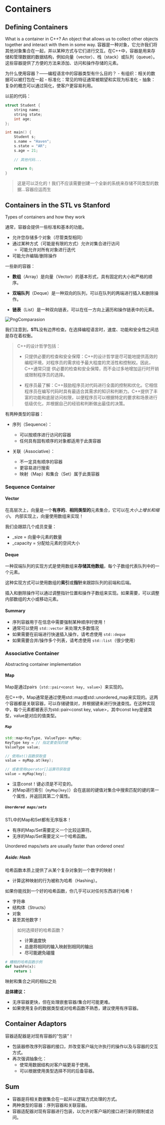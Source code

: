 # Containers

## Defining Containers

What is a container in C++?
An object that allows us to collect other objects together and interact with them in some way.
容器是一种对象，它允许我们将其他对象集合在一起，并以某种方式与它们进行交互。在C++中，容器是用来存储和管理数据的数据结构，例如向量（vector）、栈（stack）或队列（queue）。这些容器提供了方便的方法来添加、访问和操作存储的元素。

为什么使用容器？——编程语言中的容器类型有什么目的？
    - 有组织：相关的数据可以被打包在一起
    - 标准化：常见的特征通常被期望和实现为标准化
    - 抽象：复杂的概念可以通过简化，使客户更容易利用。

以前的代码：

```cpp
struct Student {
    string name;
    string state;
    int age;
};

int main() {
    Student s;
    s.name = "Haven";
    s.state = "AR";
    s.age = 21;
    
    // 其他代码...
    
    return 0;
}
```

>这是可以泛化的！我们不应该需要创建一个全新的系统来存储不同类型的数据...容器应运而生

## Containers in the STL vs Stanford

Types of containers and how they work

通常，容器会提供一些标准和基本的功能。

- 允许您存储多个对象（尽管类型相同）
- 通过某种方式（可能是有限的方式）允许对集合进行访问
  - 可能允许对所有对象进行迭代
- 可能允许编辑/删除操作

一些新的容器：

- **数组**（Array）是向量（Vector）的基本形式，具有固定的大小和严格的顺序。

- **双端队列**（Deque）是一种双向的队列，可以在队列的两端进行插入和删除操作。

- **链表**（List）是一种双向链表，可以在任一方向上遍历和操作链表中的元素。

![PngComparasion](/CS106L/assets/image.png)

我们注意到，**STL**没有边界检查。在选择编程语言时，速度、功能和安全性之间总是存在着权衡。

>C++的设计哲学包括：
>
>- 只提供必要的检查和安全保障：C++的设计哲学是尽可能地提供高效的编程环境，对程序员的需求给予最大程度的灵活性和控制权。因此，C++通常只提
供必要的检查和安全保障，而不会过多地增加运行时开销或限制程序员的选择。
>
>- 程序员最了解：C++鼓励程序员对代码进行全面的控制和优化。它相信程序员在编写代码时具有最适合其需求的知识和判断力。C++提供了丰富的功能和底层访问权限，以便程序员可以根据特定的要求和场景进行低级优化，并根据自己的经验和判断做出最佳的决策。

有两种类型的容器：

- 序列（Sequence）：
  - 可以按顺序进行访问的容器
  - 任何具有固有顺序的对象都适用于此类容器

- 关联（Associative）：
  - 不一定具有顺序的容器
  - 更容易进行搜索
  - 映射（Map）和集合（Set）属于此类容器

### Sequence Container

#### Vector

在高层次上，向量是一个**有序的**、**相同类型的**元素集合，它可以在*大小上增长和缩小*。
内部实现上，向量使用数组来实现！

我们会跟踪几个成员变量：

- _size = 向量中元素的数量
- _capacity = 分配给元素的空间大小

#### Deque

一种双端队列的实现方式是使用数组来**存储其他数组**，每个子数组代表队列中的一个元素。

这种实现方式可以使用数组的**索引**或**指针**来跟踪队列的前端和后端。

插入和删除操作可以通过调整指针位置和操作子数组来实现。如果需要，可以调整内部数组的大小或移动元素。

#### Summary

- 序列容器用于在信息中需要强制某种顺序时使用！
- 通常可以使用 `std::vector` 来处理大多数情况
- 如果需要在前端进行快速插入操作，请考虑使用 `std::deque`
- 如果需要合并/操作多个列表，请考虑使用 `std::list`（很少使用）

### Associative Container

Abstracting container implementation

#### Map

Map是通过pairs（`std::pair<const key, value>`）来实现的。

在C++中，Map通常是通过使用std::map或std::unordered_map来实现的。这两个容器都是关联容器，可以存储键值对，并根据键来进行快速查找。在这种实现中，每个元素都被表示为std::pair<const key, value>，其中const key是键类型，value是对应的值类型。

##### `Map`

```cpp
std::map<KeyType, ValueType> myMap;
KeyType key = // 指定要查找的键
ValueType value;

// 使用at()函数获取值
value = myMap.at(key);

// 或者使用operator[]运算符获取值
value = myMap[key];
```

- 注意const！键必须是不可变的。
- 对Map进行索引（`myMap[key]`）会在底层的键值对集合中搜索匹配的键的第一个属性，并返回其第二个属性。

##### `Unordered maps/sets`

STL中的Map和Set都有无序版本！

- 有序的Map/Set需要定义一个比较运算符。
- 无序的Map/Set需要定义一个哈希函数。

Unordered maps/sets are usually faster than ordered ones!

##### Aside: Hash

哈希函数本质上提供了从某个复杂对象到一个数字的映射！

- 计算这种映射的行为被称为哈希（Hashing）。

如果你能找到一个好的哈希函数，你几乎可以对任何东西进行哈希！

- 字符串
- 结构体（Structs）
- 对象
- 甚至其他数字！

> 如何选择好的哈希函数？
>
> - **计算速度快**
> - **总是将相同的输入映射到相同的输出**
> - **尽可能避免碰撞**
>
```python
# 糟糕的哈希函数示例
def hashFn(x):
    return 1
```

映射和集合之间的相似之处

**总体建议：**

- 无序容器更快，但在处理嵌套容器/集合时可能更难。
- 如果使用复杂的数据类型或对哈希函数不熟悉，建议使用有序容器。

## Container Adaptors

容器适配器是对现有容器的“包装”！

- 包装器修改序列容器的接口，并改变客户端允许执行的操作以及与容器的交互方式。
- 再次强调抽象化：
  - 使常用数据结构对客户端更易于使用。
  - 可以根据使用类型选择不同的后备容器。

## Sum

- 容器是将相关数据集合在一起并以逻辑方式处理的方式。
- 两种类型的容器：序列容器和关联容器。
- 容器适配器对现有容器进行包装，以允许对客户端的接口进行新的限制或访问。
